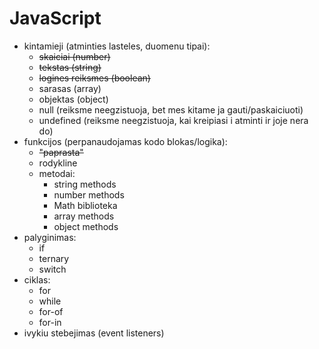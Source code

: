# JavaScript

-   kintamieji (atminties lasteles, duomenu tipai):
    -   ~~skaiciai (number)~~
    -   ~~tekstas (string)~~
    -   ~~logines reiksmes (boolean)~~
    -   sarasas (array)
    -   objektas (object)
    -   null (reiksme neegzistuoja, bet mes kitame ja gauti/paskaiciuoti)
    -   undefined (reiksme neegzistuoja, kai kreipiasi i atminti ir joje nera do)
-   funkcijos (perpanaudojamas kodo blokas/logika):
    -   ~~"paprasta"~~
    -   rodykline
    -   metodai:
        -   string methods
        -   number methods
        -   Math biblioteka
        -   array methods
        -   object methods
-   palyginimas:
    -   if
    -   ternary
    -   switch
-   ciklas:
    -   for
    -   while
    -   for-of
    -   for-in
-   ivykiu stebejimas (event listeners)

